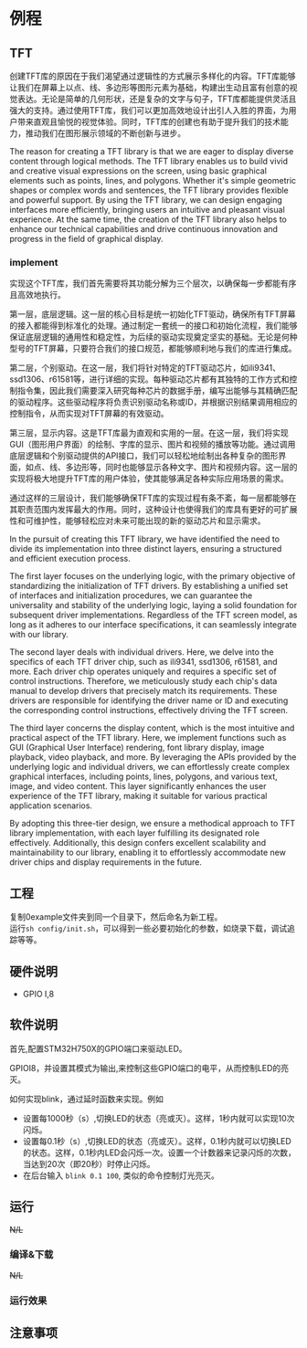 # 例程

## TFT

创建TFT库的原因在于我们渴望通过逻辑性的方式展示多样化的内容。TFT库能够让我们在屏幕上以点、线、多边形等图形元素为基础，构建出生动且富有创意的视觉表达。无论是简单的几何形状，还是复杂的文字与句子，TFT库都能提供灵活且强大的支持。通过使用TFT库，我们可以更加高效地设计出引人入胜的界面，为用户带来直观且愉悦的视觉体验。同时，TFT库的创建也有助于提升我们的技术能力，推动我们在图形展示领域的不断创新与进步。

The reason for creating a TFT library is that we are eager to display diverse content through logical methods. The TFT library enables us to build vivid and creative visual expressions on the screen, using basic graphical elements such as points, lines, and polygons. Whether it's simple geometric shapes or complex words and sentences, the TFT library provides flexible and powerful support. By using the TFT library, we can design engaging interfaces more efficiently, bringing users an intuitive and pleasant visual experience. At the same time, the creation of the TFT library also helps to enhance our technical capabilities and drive continuous innovation and progress in the field of graphical display.

### implement

实现这个TFT库，我们首先需要将其功能分解为三个层次，以确保每一步都能有序且高效地执行。

第一层，底层逻辑。这一层的核心目标是统一初始化TFT驱动，确保所有TFT屏幕的接入都能得到标准化的处理。通过制定一套统一的接口和初始化流程，我们能够保证底层逻辑的通用性和稳定性，为后续的驱动实现奠定坚实的基础。无论是何种型号的TFT屏幕，只要符合我们的接口规范，都能够顺利地与我们的库进行集成。

第二层，个别驱动。在这一层，我们将针对特定的TFT驱动芯片，如ili9341、ssd1306、r61581等，进行详细的实现。每种驱动芯片都有其独特的工作方式和控制指令集，因此我们需要深入研究每种芯片的数据手册，编写出能够与其精确匹配的驱动程序。这些驱动程序将负责识别驱动名称或ID，并根据识别结果调用相应的控制指令，从而实现对TFT屏幕的有效驱动。

第三层，显示内容。这是TFT库最为直观和实用的一层。在这一层，我们将实现GUI（图形用户界面）的绘制、字库的显示、图片和视频的播放等功能。通过调用底层逻辑和个别驱动提供的API接口，我们可以轻松地绘制出各种复杂的图形界面，如点、线、多边形等，同时也能够显示各种文字、图片和视频内容。这一层的实现将极大地提升TFT库的用户体验，使其能够满足各种实际应用场景的需求。

通过这样的三层设计，我们能够确保TFT库的实现过程有条不紊，每一层都能够在其职责范围内发挥最大的作用。同时，这种设计也使得我们的库具有更好的可扩展性和可维护性，能够轻松应对未来可能出现的新的驱动芯片和显示需求。

In the pursuit of creating this TFT library, we have identified the need to divide its implementation into three distinct layers, ensuring a structured and efficient execution process.

The first layer focuses on the underlying logic, with the primary objective of standardizing the initialization of TFT drivers. By establishing a unified set of interfaces and initialization procedures, we can guarantee the universality and stability of the underlying logic, laying a solid foundation for subsequent driver implementations. Regardless of the TFT screen model, as long as it adheres to our interface specifications, it can seamlessly integrate with our library.

The second layer deals with individual drivers. Here, we delve into the specifics of each TFT driver chip, such as ili9341, ssd1306, r61581, and more. Each driver chip operates uniquely and requires a specific set of control instructions. Therefore, we meticulously study each chip's data manual to develop drivers that precisely match its requirements. These drivers are responsible for identifying the driver name or ID and executing the corresponding control instructions, effectively driving the TFT screen.

The third layer concerns the display content, which is the most intuitive and practical aspect of the TFT library. Here, we implement functions such as GUI (Graphical User Interface) rendering, font library display, image playback, video playback, and more. By leveraging the APIs provided by the underlying logic and individual drivers, we can effortlessly create complex graphical interfaces, including points, lines, polygons, and various text, image, and video content. This layer significantly enhances the user experience of the TFT library, making it suitable for various practical application scenarios.

By adopting this three-tier design, we ensure a methodical approach to TFT library implementation, with each layer fulfilling its designated role effectively. Additionally, this design confers excellent scalability and maintainability to our library, enabling it to effortlessly accommodate new driver chips and display requirements in the future.

## 工程

复制0example文件夹到同一个目录下，然后命名为新工程。  
运行`sh config/init.sh`，可以得到一些必要初始化的参数，如烧录下载，调试追踪等等。

## 硬件说明

- GPIO I,8

## 软件说明

首先,配置STM32H750X的GPIO端口来驱动LED。

GPIOI8，并设置其模式为输出,来控制这些GPIO端口的电平，从而控制LED的亮灭。

如何实现blink，通过延时函数来实现。例如

- 设置每1000秒（s）,切换LED的状态（亮或灭）。这样，1秒内就可以实现10次闪烁。
- 设置每0.1秒（s）,切换LED的状态（亮或灭）。这样，0.1秒内就可以切换LED的状态。这样，0.1秒内LED会闪烁一次。设置一个计数器来记录闪烁的次数，当达到20次（即20秒）时停止闪烁。
- 在后台输入 `blink 0.1 100`, 类似的命令控制灯光亮灭。

## 运行

~~N/L~~

### 编译&下载

~~N/L~~

### 运行效果

## 注意事项

